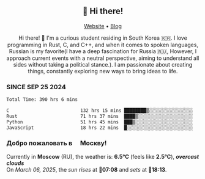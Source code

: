 <h2 align="center">👋 Hi there!</h2>
<p align="center">
  <a href="https://urdekcah.ru">Website</a> •
  <a href="https://urdekcah.blog">Blog</a>
</p>

<p align="center">
  Hi there! 👋 I'm a curious student residing in South Korea 🇰🇷. I love programming in Rust, C, and C++, and when it comes to spoken languages, Russian is my favorite(I have a deep fascination for Russia 🇷🇺, However, I approach current events with a neutral perspective, aiming to understand all sides without taking a political stance.). I am passionate about creating things, constantly exploring new ways to bring ideas to life.
</p>

### SINCE SEP 25 2024
<!--START_SECTION:waka-->
<!--LAST_WAKA_UPDATE:2025-03-06 18:29:29-->
```txt
Total Time: 390 hrs 6 mins

C                          132 hrs 15 mins ████████▒░░░░░░░░░░░░░░░░   32.99 %
Rust                       71 hrs 37 mins  ████▒░░░░░░░░░░░░░░░░░░░░   17.87 %
Python                     51 hrs 45 mins  ███▒░░░░░░░░░░░░░░░░░░░░░   12.91 %
JavaScript                 18 hrs 22 mins  █░░░░░░░░░░░░░░░░░░░░░░░░   04.58 %
```
<!--END_SECTION:waka-->

<h3>Добро пожаловать в <img src="https://cdn-icons-png.flaticon.com/512/197/197408.png" width="13"/> Москву!</h3>

<!--START_SECTION:weather:moscow-->
<!--LAST_WEATHER_UPDATE:2025-03-06 18:29:29-->
Currently in **Moscow** (RU), the weather is: **6.5°C** (feels like **2.5°C**), ***overcast clouds***<br/>
On *March 06, 2025*, the *sun rises* at 🌅**07:08** and *sets* at 🌇**18:13**.
<!--END_SECTION:weather-->
